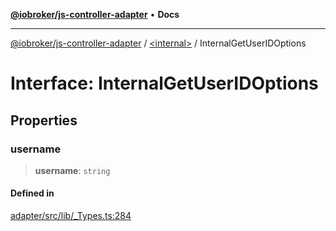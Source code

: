 [**@iobroker/js-controller-adapter**](../../README.md) • **Docs**

***

[@iobroker/js-controller-adapter](../../globals.md) / [\<internal\>](../README.md) / InternalGetUserIDOptions

# Interface: InternalGetUserIDOptions

## Properties

### username

> **username**: `string`

#### Defined in

[adapter/src/lib/\_Types.ts:284](https://github.com/ioBroker/ioBroker.js-controller/blob/6e6387bb66b8177b201746ee5d7461396c3654ed/packages/adapter/src/lib/_Types.ts#L284)
